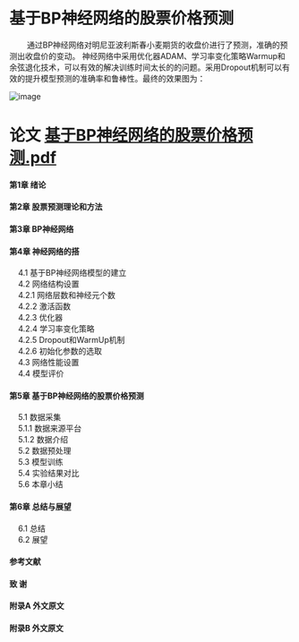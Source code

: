 #  基于BP神经网络的股票价格预测

&nbsp;&nbsp;&nbsp;&nbsp;&nbsp;&nbsp;&nbsp;&nbsp;通过BP神经网络对明尼亚波利斯春小麦期货的收盘价进行了预测，准确的预测出收盘价的变动。  神经网络中采用优化器ADAM、学习率变化策略Warmup和余弦退化技术，可以有效的解决训练时间太长的的问题。采用Dropout机制可以有效的提升模型预测的准确率和鲁棒性。最终的效果图为：  

![image](https://user-images.githubusercontent.com/82042336/198598120-c84a906a-c283-45fe-b24a-dc4828b20beb.png)

#  论文  [基于BP神经网络的股票价格预测.pdf](https://github.com/Shybert-AI/Prediction-of-stock-price-based-on-BP-neural-network/files/9888857/BP.pdf)  

#### 第1章  绪论  
#### 第2章  股票预测理论和方法  
#### 第3章  BP神经网络  
#### 第4章 神经网络的搭  
&nbsp;&nbsp;&nbsp;&nbsp;4.1 基于BP神经网络模型的建立  
&nbsp;&nbsp;&nbsp;&nbsp;4.2 网络结构设置  
&nbsp;&nbsp;&nbsp;&nbsp;4.2.1 网络层数和神经元个数  
&nbsp;&nbsp;&nbsp;&nbsp;4.2.2 激活函数  
&nbsp;&nbsp;&nbsp;&nbsp;4.2.3 优化器  
&nbsp;&nbsp;&nbsp;&nbsp;4.2.4 学习率变化策略  
&nbsp;&nbsp;&nbsp;&nbsp;4.2.5 Dropout和WarmUp机制  
&nbsp;&nbsp;&nbsp;&nbsp;4.2.6 初始化参数的选取  
&nbsp;&nbsp;&nbsp;&nbsp;4.3 网络性能设置  
&nbsp;&nbsp;&nbsp;&nbsp;4.4 模型评价  
#### 第5章  基于BP神经网络的股票价格预测  
&nbsp;&nbsp;&nbsp;&nbsp;5.1 数据采集  
&nbsp;&nbsp;&nbsp;&nbsp;5.1.1 数据来源平台  
&nbsp;&nbsp;&nbsp;&nbsp;5.1.2 数据介绍  
&nbsp;&nbsp;&nbsp;&nbsp;5.2 数据预处理  
&nbsp;&nbsp;&nbsp;&nbsp;5.3 模型训练  
&nbsp;&nbsp;&nbsp;&nbsp;5.4 实验结果对比  
&nbsp;&nbsp;&nbsp;&nbsp;5.6 本章小结  
#### 第6章  总结与展望  
&nbsp;&nbsp;&nbsp;&nbsp;6.1 总结  
&nbsp;&nbsp;&nbsp;&nbsp;6.2 展望  
#### 参考文献  
#### 致    谢  
#### 附录A  外文原文  
#### 附录B  外文原文  

